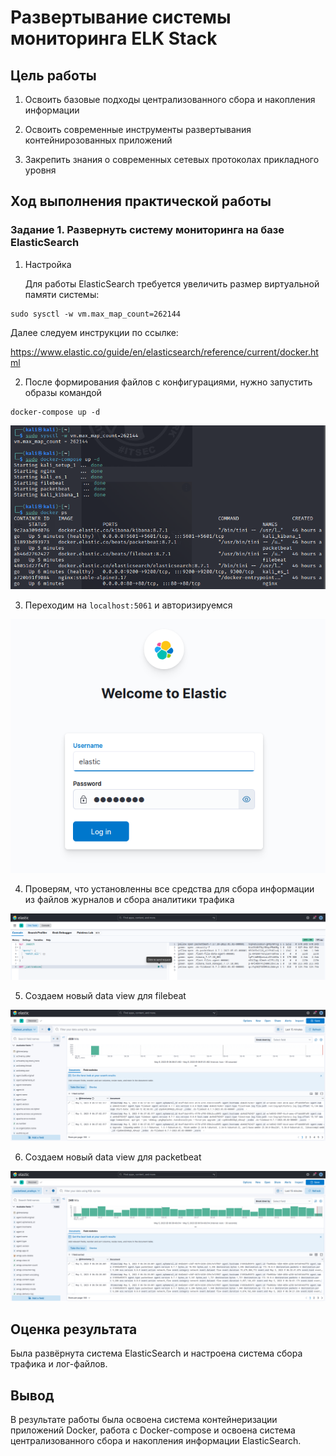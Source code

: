 # Развертывание системы мониторинга ELK Stack

## Цель работы

1. Освоить базовые подходы централизованного сбора и накопления информации

2. Освоить современные инструменты развертывания контейнирозованных приложений

3. Закрепить знания о современных сетевых протоколах прикладного уровня

## Ход выполнения практической работы

### Задание 1. Развернуть систему мониторинга на базе ElasticSearch

1. Настройка

    Для работы ElasticSearch требуется увеличить размер виртуальной памяти системы:

```()
sudo sysctl -w vm.max_map_count=262144
```

Далее следуем инструкции по ссылке:

https://www.elastic.co/guide/en/elasticsearch/reference/current/docker.html

2. После формирования файлов с конфигурациями, нужно запустить образы командой

```()
docker-compose up -d
```

![All text](./screens/s1.png)

3. Переходим на `localhost:5061` и авторизируемся

![All text](./screens/s2.png)

4. Проверям, что установленны все средства для сбора информации из файлов журналов и сбора аналитики трафика

![All text](./screens/s3.png)

5. Создаем новый data view для filebeat

![Att text](./screens/s4.png)

6. Создаем новый data view для packetbeat

![All text](./screens/s5.png)

## Оценка результата

Была развёрнута система ElasticSearch и настроена система сбора трафика и лог-файлов.

## Вывод

В результате работы была освоена система контейнеризации приложений Docker, работа с Docker-compose и освоена система централизованного сбора и накопления информации ElasticSearch.
